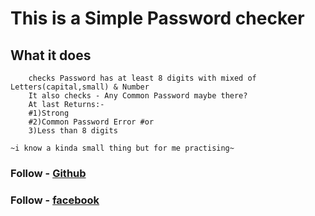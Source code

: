 # This is a Simple Password checker
## What it does 
```
	checks Password has at least 8 digits with mixed of Letters(capital,small) & Number
	It also checks - Any Common Password maybe there?
	At last Returns:- 
	#1)Strong 
	#2)Common Password Error #or 
	3)Less than 8 digits
```
	~i know a kinda small thing but for me practising~

### Follow - [Github](https://github.com/furqan1ayoub)
### Follow - [facebook](https://www.facebook.com/profile.php?id=100035164963310)